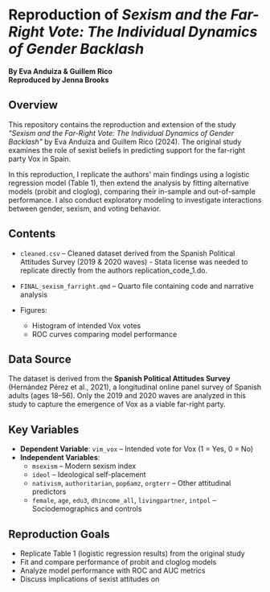 # Reproduction of *Sexism and the Far-Right Vote: The Individual Dynamics of Gender Backlash*  
**By Eva Anduiza & Guillem Rico**  
**Reproduced by Jenna Brooks**

## Overview

This repository contains the reproduction and extension of the study *"Sexism and the Far-Right Vote: The Individual Dynamics of Gender Backlash"* by Eva Anduiza and Guillem Rico (2024). The original study examines the role of sexist beliefs in predicting support for the far-right party Vox in Spain.

In this reproduction, I replicate the authors' main findings using a logistic regression model (Table 1), then extend the analysis by fitting alternative models (probit and cloglog), comparing their in-sample and out-of-sample performance. I also conduct exploratory modeling to investigate interactions between gender, sexism, and voting behavior.

## Contents

- `cleaned.csv` – Cleaned dataset derived from the Spanish Political Attitudes Survey (2019 & 2020 waves) - Stata license was needed to replicate directly from the authors replication_code_1.do. 
- `FINAL_sexism_farright.qmd` – Quarto file containing code and narrative analysis

- Figures:
  - Histogram of intended Vox votes
  - ROC curves comparing model performance

## Data Source

The dataset is derived from the **Spanish Political Attitudes Survey** (Hernández Pérez et al., 2021), a longitudinal online panel survey of Spanish adults (ages 18–56). Only the 2019 and 2020 waves are analyzed in this study to capture the emergence of Vox as a viable far-right party.

## Key Variables

- **Dependent Variable**: `vim_vox` – Intended vote for Vox (1 = Yes, 0 = No)
- **Independent Variables**: 
  - `msexism` – Modern sexism index
  - `ideol` – Ideological self-placement
  - `nativism`, `authoritarian`, `pop6amz`, `orgterr` – Other attitudinal predictors
  - `female`, `age`, `edu3`, `dhincome_all`, `livingpartner`, `intpol` – Sociodemographics and controls

## Reproduction Goals

- Replicate Table 1 (logistic regression results) from the original study
- Fit and compare performance of probit and cloglog models
- Analyze model performance with ROC and AUC metrics
- Discuss implications of sexist attitudes on

